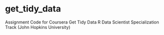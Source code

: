 # get_tidy_data
Assignment Code for Coursera Get Tidy Data R Data Scientist Specialization Track (John Hopkins University)
